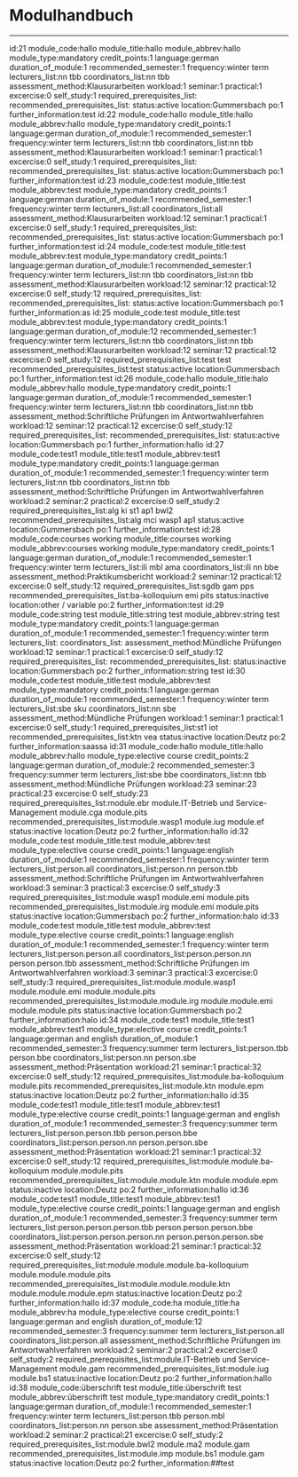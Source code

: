 
Modulhandbuch
=============


---

id:21
module_code:hallo
module_title:hallo
module_abbrev:hallo
module_type:mandatory
credit_points:1
language:german
duration_of_module:1
recommended_semester:1
frequency:winter term
lecturers_list:nn
tbb
coordinators_list:nn
tbb
assessment_method:Klausurarbeiten
workload:1
seminar:1
practical:1
excercise:0
self_study:1
required_prerequisites_list:
recommended_prerequisites_list:
status:active
location:Gummersbach
po:1
further_information:test
id:22
module_code:hallo
module_title:hallo
module_abbrev:hallo
module_type:mandatory
credit_points:1
language:german
duration_of_module:1
recommended_semester:1
frequency:winter term
lecturers_list:nn
tbb
coordinators_list:nn
tbb
assessment_method:Klausurarbeiten
workload:1
seminar:1
practical:1
excercise:0
self_study:1
required_prerequisites_list:
recommended_prerequisites_list:
status:active
location:Gummersbach
po:1
further_information:test
id:23
module_code:test
module_title:test
module_abbrev:test
module_type:mandatory
credit_points:1
language:german
duration_of_module:1
recommended_semester:1
frequency:winter term
lecturers_list:all
coordinators_list:all
assessment_method:Klausurarbeiten
workload:12
seminar:1
practical:1
excercise:0
self_study:1
required_prerequisites_list:
recommended_prerequisites_list:
status:active
location:Gummersbach
po:1
further_information:test
id:24
module_code:test
module_title:test
module_abbrev:test
module_type:mandatory
credit_points:1
language:german
duration_of_module:1
recommended_semester:1
frequency:winter term
lecturers_list:nn
tbb
coordinators_list:nn
tbb
assessment_method:Klausurarbeiten
workload:12
seminar:12
practical:12
excercise:0
self_study:12
required_prerequisites_list:
recommended_prerequisites_list:
status:active
location:Gummersbach
po:1
further_information:as
id:25
module_code:test
module_title:test
module_abbrev:test
module_type:mandatory
credit_points:1
language:german
duration_of_module:12
recommended_semester:1
frequency:winter term
lecturers_list:nn
tbb
coordinators_list:nn
tbb
assessment_method:Klausurarbeiten
workload:12
seminar:12
practical:12
excercise:0
self_study:12
required_prerequisites_list:test
test
recommended_prerequisites_list:test
status:active
location:Gummersbach
po:1
further_information:test
id:26
module_code:hallo
module_title:halo
module_abbrev:hallo
module_type:mandatory
credit_points:1
language:german
duration_of_module:1
recommended_semester:1
frequency:winter term
lecturers_list:nn
tbb
coordinators_list:nn
tbb
assessment_method:Schriftliche Prüfungen im Antwortwahlverfahren
workload:12
seminar:12
practical:12
excercise:0
self_study:12
required_prerequisites_list:
recommended_prerequisites_list:
status:active
location:Gummersbach
po:1
further_information:hallo
id:27
module_code:test1
module_title:test1
module_abbrev:test1
module_type:mandatory
credit_points:1
language:german
duration_of_module:1
recommended_semester:1
frequency:winter term
lecturers_list:nn
tbb
coordinators_list:nn
tbb
assessment_method:Schriftliche Prüfungen im Antwortwahlverfahren
workload:2
seminar:2
practical:2
excercise:0
self_study:2
required_prerequisites_list:alg
ki
st1
ap1
bwl2
recommended_prerequisites_list:alg
mci
wasp1
ap1
status:active
location:Gummersbach
po:1
further_information:test
id:28
module_code:courses working
module_title:courses working
module_abbrev:courses working
module_type:mandatory
credit_points:1
language:german
duration_of_module:1
recommended_semester:1
frequency:winter term
lecturers_list:ili
mbl
ama
coordinators_list:ili
nn
bbe
assessment_method:Praktikumsbericht
workload:2
seminar:12
practical:12
excercise:0
self_study:12
required_prerequisites_list:sgdb
gam
pps
recommended_prerequisites_list:ba-kolloquium
emi
pits
status:inactive
location:other / variable
po:2
further_information:test
id:29
module_code:string test
module_title:string test
module_abbrev:string test
module_type:mandatory
credit_points:1
language:german
duration_of_module:1
recommended_semester:1
frequency:winter term
lecturers_list:
coordinators_list:
assessment_method:Mündliche Prüfungen
workload:12
seminar:1
practical:1
excercise:0
self_study:12
required_prerequisites_list:
recommended_prerequisites_list:
status:inactive
location:Gummersbach
po:2
further_information:string test
id:30
module_code:test
module_title:test
module_abbrev:test
module_type:mandatory
credit_points:1
language:german
duration_of_module:1
recommended_semester:1
frequency:winter term
lecturers_list:sbe
sku
coordinators_list:nn
sbe
assessment_method:Mündliche Prüfungen
workload:1
seminar:1
practical:1
excercise:0
self_study:1
required_prerequisites_list:st1
iot
recommended_prerequisites_list:ktn
vea
status:inactive
location:Deutz
po:2
further_information:saassa
id:31
module_code:hallo
module_title:hallo
module_abbrev:hallo
module_type:elective course
credit_points:2
language:german
duration_of_module:2
recommended_semester:3
frequency:summer term
lecturers_list:sbe
bbe
coordinators_list:nn
tbb
assessment_method:Mündliche Prüfungen
workload:23
seminar:23
practical:23
excercise:0
self_study:23
required_prerequisites_list:module.ebr
module.IT-Betrieb und Service-Management
module.cga
module.pits
recommended_prerequisites_list:module.wasp1
module.iug
module.ef
status:inactive
location:Deutz
po:2
further_information:hallo
id:32
module_code:test
module_title:test
module_abbrev:test
module_type:elective course
credit_points:1
language:english
duration_of_module:1
recommended_semester:1
frequency:winter term
lecturers_list:person.all
coordinators_list:person.nn
person.tbb
assessment_method:Schriftliche Prüfungen im Antwortwahlverfahren
workload:3
seminar:3
practical:3
excercise:0
self_study:3
required_prerequisites_list:module.wasp1
module.emi
module.pits
recommended_prerequisites_list:module.irg
module.emi
module.pits
status:inactive
location:Gummersbach
po:2
further_information:halo
id:33
module_code:test
module_title:test
module_abbrev:test
module_type:elective course
credit_points:1
language:english
duration_of_module:1
recommended_semester:1
frequency:winter term
lecturers_list:person.person.all
coordinators_list:person.person.nn
person.person.tbb
assessment_method:Schriftliche Prüfungen im Antwortwahlverfahren
workload:3
seminar:3
practical:3
excercise:0
self_study:3
required_prerequisites_list:module.module.wasp1
module.module.emi
module.module.pits
recommended_prerequisites_list:module.module.irg
module.module.emi
module.module.pits
status:inactive
location:Gummersbach
po:2
further_information:halo
id:34
module_code:test1
module_title:test1
module_abbrev:test1
module_type:elective course
credit_points:1
language:german and english
duration_of_module:1
recommended_semester:3
frequency:summer term
lecturers_list:person.tbb
person.bbe
coordinators_list:person.nn
person.sbe
assessment_method:Präsentation
workload:21
seminar:1
practical:32
excercise:0
self_study:12
required_prerequisites_list:module.ba-kolloquium
module.pits
recommended_prerequisites_list:module.ktn
module.epm
status:inactive
location:Deutz
po:2
further_information:hallo
id:35
module_code:test1
module_title:test1
module_abbrev:test1
module_type:elective course
credit_points:1
language:german and english
duration_of_module:1
recommended_semester:3
frequency:summer term
lecturers_list:person.person.tbb
person.person.bbe
coordinators_list:person.person.nn
person.person.sbe
assessment_method:Präsentation
workload:21
seminar:1
practical:32
excercise:0
self_study:12
required_prerequisites_list:module.module.ba-kolloquium
module.module.pits
recommended_prerequisites_list:module.module.ktn
module.module.epm
status:inactive
location:Deutz
po:2
further_information:hallo
id:36
module_code:test1
module_title:test1
module_abbrev:test1
module_type:elective course
credit_points:1
language:german and english
duration_of_module:1
recommended_semester:3
frequency:summer term
lecturers_list:person.person.person.tbb
person.person.person.bbe
coordinators_list:person.person.person.nn
person.person.person.sbe
assessment_method:Präsentation
workload:21
seminar:1
practical:32
excercise:0
self_study:12
required_prerequisites_list:module.module.module.ba-kolloquium
module.module.module.pits
recommended_prerequisites_list:module.module.module.ktn
module.module.module.epm
status:inactive
location:Deutz
po:2
further_information:hallo
id:37
module_code:ha
module_title:ha
module_abbrev:ha
module_type:elective course
credit_points:1
language:german and english
duration_of_module:12
recommended_semester:3
frequency:summer term
lecturers_list:person.all
coordinators_list:person.all
assessment_method:Schriftliche Prüfungen im Antwortwahlverfahren
workload:2
seminar:2
practical:2
excercise:0
self_study:2
required_prerequisites_list:module.IT-Betrieb und Service-Management
module.gam
recommended_prerequisites_list:module.iug
module.bs1
status:inactive
location:Deutz
po:2
further_information:hallo
id:38
module_code:überschrift test
module_title:überschrift test
module_abbrev:überschrift test
module_type:mandatory
credit_points:1
language:german
duration_of_module:1
recommended_semester:1
frequency:winter term
lecturers_list:person.tbb
person.mbl
coordinators_list:person.nn
person.sbe
assessment_method:Präsentation
workload:2
seminar:2
practical:21
excercise:0
self_study:2
required_prerequisites_list:module.bwl2
module.ma2
module.gam
recommended_prerequisites_list:module.imp
module.bs1
module.gam
status:inactive
location:Deutz
po:2
further_information:##test